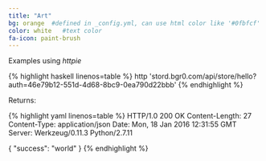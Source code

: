 ```yaml
---
title: "Art"
bg: orange  #defined in _config.yml, can use html color like '#0fbfcf'
color: white   #text color
fa-icon: paint-brush
---
```


Examples using _httpie_

{% highlight haskell linenos=table %}
http 'stord.bgr0.com/api/store/hello?auth=46e79b12-551d-4d68-8bc9-0ea790d22bbb'
{% endhighlight %}

Returns:

{% highlight yaml linenos=table %}
HTTP/1.0 200 OK
Content-Length: 27
Content-Type: application/json
Date: Mon, 18 Jan 2016 12:31:55 GMT
Server: Werkzeug/0.11.3 Python/2.7.11

{
    "success": "world"
}
{% endhighlight %}
